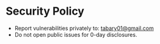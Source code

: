 # Security Policy

- Report vulnerabilities privately to: tabary01@gmail.com
- Do not open public issues for 0-day disclosures.
